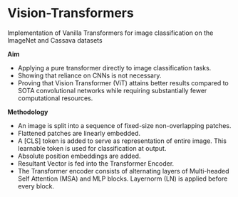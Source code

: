 # Vision-Transformers
Implementation of Vanilla Transformers for image classification on the ImageNet and Cassava datasets

**Aim** 
- Applying a pure transformer directly to image classification tasks.
- Showing that reliance on CNNs is not necessary. 
- Proving that Vision Transformer (ViT) attains better results compared to SOTA convolutional networks while requiring substantially fewer computational resources.

**Methodology**

- An image is split into a sequence of fixed-size non-overlapping patches.
- Flattened patches are linearly embedded.
- A [CLS] token is added to serve as representation of entire image. This learnable token is used for classification at output.
- Absolute position embeddings are added.
- Resultant Vector is fed into the Transformer Encoder. 
- The Transformer encoder consists of alternating layers of Multi-headed Self Attention (MSA) and MLP blocks. Layernorm (LN) is applied before every block.







